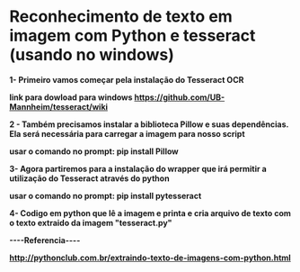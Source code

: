 <h1>Reconhecimento de texto em imagem com Python e tesseract (usando no windows)</h1> 


<b>1- Primeiro vamos começar pela instalação do Tesseract OCR

link para dowload para windows
https://github.com/UB-Mannheim/tesseract/wiki

<b>2 - Também precisamos instalar a biblioteca Pillow e suas dependências. Ela será necessária para carregar a imagem para nosso script

usar o comando no prompt:
pip install Pillow

<b>3- Agora partiremos para a instalação do wrapper que irá permitir a utilização do Tesseract através do python

usar o comando no prompt:
pip install pytesseract

<b>4- Codigo em python que lê a imagem e printa e cria arquivo de texto com o texto extraido da imagem "tesseract.py"



<b>----Referencia----
  
http://pythonclub.com.br/extraindo-texto-de-imagens-com-python.html

